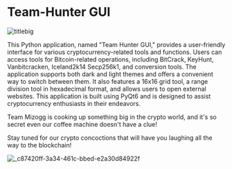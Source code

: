 # Team-Hunter GUI

![titlebig](https://github.com/Team-Mizogg/Team-Hunter/assets/88630056/5b2c4102-2613-4187-9194-4a8b101a5c4b)


This Python application, named "Team Hunter GUI," provides a user-friendly interface for various cryptocurrency-related tools and functions.
Users can access tools for Bitcoin-related operations, including BitCrack, KeyHunt, Vanbitcracken, Iceland2k14 Secp256k1, and conversion tools.
The application supports both dark and light themes and offers a convenient way to switch between them.
It also features a 16x16 grid tool, a range division tool in hexadecimal format, and allows users to open external websites.
This application is built using PyQt6 and is designed to assist cryptocurrency enthusiasts in their endeavors.



Team Mizogg is cooking up something big in the crypto world, and it's so secret even our coffee machine doesn't have a clue!

Stay tuned for our crypto concoctions that will have you laughing all the way to the blockchain!

![_c87420ff-3a34-461c-bbed-e2a30d84922f](https://github.com/Team-Mizogg/Team-Hunter/assets/88630056/0b00f7f5-d1a5-48a8-a455-41af274e5cb1)

